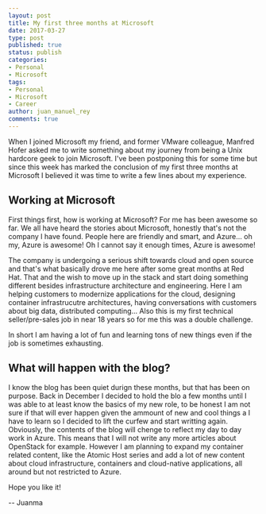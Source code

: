 ```yaml
---
layout: post
title: My first three months at Microsoft
date: 2017-03-27
type: post
published: true
status: publish
categories:
- Personal
- Microsoft
tags:
- Personal
- Microsoft
- Career
author: juan_manuel_rey
comments: true
---
```


When I joined Microsoft my friend, and former VMware colleague, Manfred Hofer asked me to write something about my journey from being a Unix hardcore geek to join Microsoft. I've been postponing this for some time but since this week has marked the conclusion of my first three months at Microsoft I believed it was time to write a few lines about my experience.

## Working at Microsoft

First things first, how is working at Microsoft? For me has been awesome so far. We all have heard the stories about Microsoft, honestly that's not the company I have found. People here are friendly and smart, and Azure... oh my, Azure is awesome! Oh I cannot say it enough times, Azure is awesome!

The company is undergoing a serious shift towards cloud and open source and that's what basically drove me here after some great months at Red Hat. That and the wish to move up in the stack and start doing something different besides infrastructure architecture and engineering. Here I am helping customers to modernize applications for the cloud, designing container infrastrucutre architectures, having conversations with customers about big data, distributed computing... Also this is my first technical seller/pre-sales job in near 18 years so for me this was a double challenge.

In short I am having a lot of fun and learning tons of new things even if the job is sometimes exhausting. 

## What will happen with the blog?

I know the blog has been quiet durign these months, but that has been on purpose. Back in December I decided to hold the blo a few months until I was able to at least know the basics of my new role, to be honest I am not sure if that will ever happen given the ammount of new and cool things a I have to learn so I decided to lift the curfew and start writting again. Obviously, the contents of the blog will chenge to reflect my day to day work in Azure. This means that I will not write any more articles about OpenStack for example. However I am planning to expand my container related content, like the Atomic Host series and add a lot of new content about cloud infrastructure, containers and cloud-native applications, all around but not restricted to Azure. 

Hope you like it!

-- Juanma 
